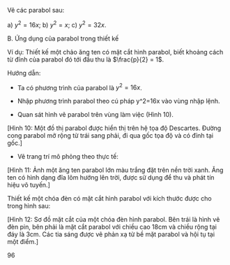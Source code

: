 Vẽ các parabol sau:

a) $y^2 = 16x$;          b) $y^2 = x$;          c) $y^2 = 32x$.

B. Ứng dụng của parabol trong thiết kế

Ví dụ: Thiết kế một chảo ăng ten có mặt cắt hình parabol, biết khoảng cách từ đỉnh của parabol đó tới đầu thu là $\frac{p}{2} = 1$.

Hướng dẫn:

- Ta có phương trình của parabol là $y^2 = 16x$.

- Nhập phương trình parabol theo cú pháp y^2=16x vào vùng nhập lệnh.

- Quan sát hình vẽ parabol trên vùng làm việc (Hình 10).

[Hình 10: Một đồ thị parabol được hiển thị trên hệ tọa độ Descartes. Đường cong parabol mở rộng từ trái sang phải, đi qua gốc tọa độ và có đỉnh tại gốc.]

- Vẽ trang trí mô phỏng theo thực tế:

[Hình 11: Ảnh một ăng ten parabol lớn màu trắng đặt trên nền trời xanh. Ăng ten có hình dạng đĩa lõm hướng lên trời, được sử dụng để thu và phát tín hiệu vô tuyến.]

Thiết kế một chóa đèn có mặt cắt hình parabol với kích thước được cho trong hình sau:

[Hình 12: Sơ đồ mặt cắt của một chóa đèn hình parabol. Bên trái là hình vẽ đèn pin, bên phải là mặt cắt parabol với chiều cao 18cm và chiều rộng tại đáy là 3cm. Các tia sáng được vẽ phản xạ từ bề mặt parabol và hội tụ tại một điểm.]

96